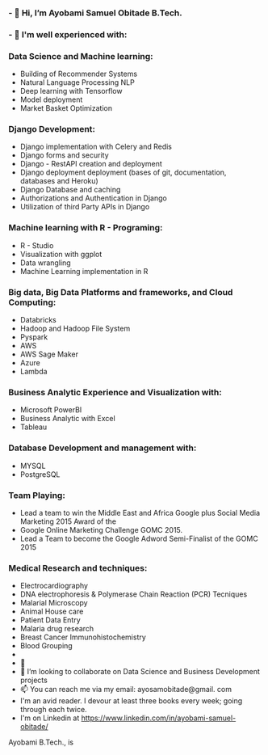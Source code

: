 ### - 👋 Hi, I’m Ayobami Samuel Obitade B.Tech. 
### - 👀 I'm well experienced with:

### Data Science and Machine learning:
 - Building of Recommender Systems
 - Natural Language Processing NLP
 - Deep learning with Tensorflow
 - Model deployment
 - Market Basket Optimization

### Django Development:
 - Django implementation with Celery and Redis
 - Django  forms and security
 - Django - RestAPI creation and deployment
 - Django deployment deployment (bases of git, documentation, databases and Heroku)
 - Django Database and caching
 - Authorizations and Authentication in Django
 - Utilization of third Party APIs in Django

### Machine learning with R - Programing:
 - R - Studio
 - Visualization with ggplot
 - Data wrangling
 - Machine Learning implementation in R

### Big data, Big Data Platforms and frameworks, and Cloud Computing:
 - Databricks
 - Hadoop and Hadoop File System
 - Pyspark
 - AWS
 - AWS Sage Maker
 - Azure
 - Lambda

### Business Analytic Experience and Visualization with:
 - Microsoft PowerBI
 - Business Analytic with Excel
 - Tableau

### Database Development and management with:
 - MYSQL
 - PostgreSQL

### Team Playing:
 - Lead a team to win the Middle East and Africa Google plus Social Media Marketing 2015 Award of the 
 - Google Online Marketing Challenge GOMC 2015. 
 - Lead a Team to become the Google Adword Semi-Finalist of the GOMC 2015

### Medical Research and techniques:
 - Electrocardiography
 - DNA electrophoresis & Polymerase Chain Reaction (PCR) Tecniques
 - Malarial Microscopy
 - Animal House care
 - Patient Data Entry
 - Malaria drug research
 - Breast Cancer Immunohistochemistry
 - Blood Grouping
-
- 🌱
- 💞️ I’m looking to collaborate on Data Science and Business Development projects
- 📫 You can reach me via my email: ayosamobitade@gmail. com
- I'm an avid reader. I devour at least three books every week; going through each twice.
- I'm on Linkedin at https://www.linkedin.com/in/ayobami-samuel-obitade/


<!---
ayosamobitade/ayosamobitade is a ✨ special ✨ repository because its `README.md` (this file) appears on your GitHub profile.
You can click the Preview link to take a look at your changes.
--->
Ayobami B.Tech., is 

